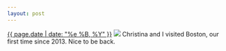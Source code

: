 ```yaml
---
layout: post
---
```


<p>
  <time><a href="/466">{{ page.date | date: "%e %B, %Y" }}</a></time>
  <a href="/466"><img src="{{ site.assets_url }}/466.jpg"/></a>
  <span>Christina and I visited Boston, our first time since 2013. Nice to be back.</span>
</p>
